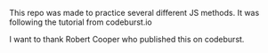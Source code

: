 This repo was made to practice several different JS methods. It was following the tutorial from codeburst.io

I want to thank Robert Cooper who published this on codeburst.
